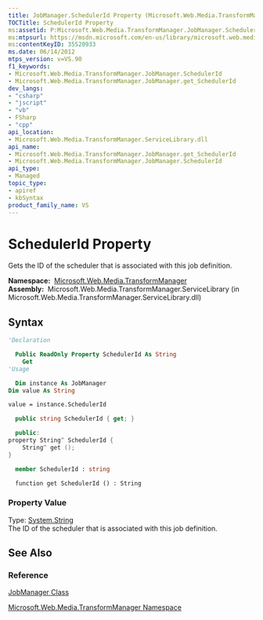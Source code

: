```yaml
---
title: JobManager.SchedulerId Property (Microsoft.Web.Media.TransformManager)
TOCTitle: SchedulerId Property
ms:assetid: P:Microsoft.Web.Media.TransformManager.JobManager.SchedulerId
ms:mtpsurl: https://msdn.microsoft.com/en-us/library/microsoft.web.media.transformmanager.jobmanager.schedulerid(v=VS.90)
ms:contentKeyID: 35520933
ms.date: 06/14/2012
mtps_version: v=VS.90
f1_keywords:
- Microsoft.Web.Media.TransformManager.JobManager.SchedulerId
- Microsoft.Web.Media.TransformManager.JobManager.get_SchedulerId
dev_langs:
- "csharp"
- "jscript"
- "vb"
- FSharp
- "cpp"
api_location:
- Microsoft.Web.Media.TransformManager.ServiceLibrary.dll
api_name:
- Microsoft.Web.Media.TransformManager.JobManager.get_SchedulerId
- Microsoft.Web.Media.TransformManager.JobManager.SchedulerId
api_type:
- Managed
topic_type:
- apiref
- kbSyntax
product_family_name: VS
---
```


# SchedulerId Property

Gets the ID of the scheduler that is associated with this job definition.

**Namespace:**  [Microsoft.Web.Media.TransformManager](microsoft-web-media-transformmanager-namespace.md)  
**Assembly:**  Microsoft.Web.Media.TransformManager.ServiceLibrary (in Microsoft.Web.Media.TransformManager.ServiceLibrary.dll)

## Syntax

```vb
'Declaration

  Public ReadOnly Property SchedulerId As String
    Get
'Usage

  Dim instance As JobManager
Dim value As String

value = instance.SchedulerId
```

```csharp
  public string SchedulerId { get; }
```

```cpp
  public:
property String^ SchedulerId {
    String^ get ();
}
```

``` fsharp
  member SchedulerId : string
```

```jscript
  function get SchedulerId () : String
```

### Property Value

Type: [System.String](https://msdn.microsoft.com/library/s1wwdcbf)  
The ID of the scheduler that is associated with this job definition.  

## See Also

### Reference

[JobManager Class](jobmanager-class-microsoft-web-media-transformmanager.md)

[Microsoft.Web.Media.TransformManager Namespace](microsoft-web-media-transformmanager-namespace.md)

